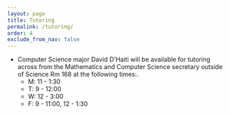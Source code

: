 ```yaml
---  
layout: page
title: Tutoring 
permalink: /tutoring/
order: 4
exclude_from_nav: false 
---
```


* Computer Science major David D'Haiti will be available for tutoring across from the Mathematics and Computer Science secretary outside of Science Rm 168 at the following times:.
    - M: 11 - 1:30
    - T: 9 - 12:00
    - W: 12 - 3:00
    - F: 9 - 11:00, 12 - 1:30
